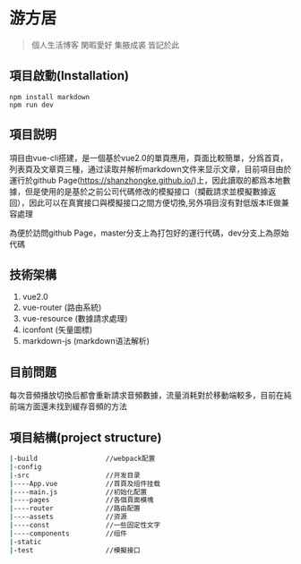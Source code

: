 # 游方居

> 個人生活博客 閑暇愛好 集腋成裘 皆記於此

## 項目啟動(Installation)

    npm install markdown
    npm run dev

## 項目説明

項目由vue-cli搭建，是一個基於vue2.0的單頁應用，頁面比較簡單，分爲首頁，列表頁及文章頁三種，通过读取并解析markdown文件来显示文章，目前項目由於運行於github Page(https://shanzhongke.github.io/)上，因此讀取的都爲本地數據，但是使用的是基於之前公司代碼修改的模擬接口（攔截請求並模擬數據返回），因此可以在真實接口與模擬接口之間方便切換,另外項目沒有對低版本IE做兼容處理

為便於訪問github Page，master分支上為打包好的運行代碼，dev分支上為原始代碼

## 技術架構

1. vue2.0
2. vue-router (路由系統)
3. vue-resource (數據請求處理)
4. iconfont (矢量圖標)
5. markdown-js (markdown语法解析)

## 目前問題

每次音頻播放切換后都會重新請求音頻數據，流量消耗對於移動端較多，目前在純前端方面還未找到緩存音頻的方法

## 項目結構(project structure)

``` bash
|-build  				//webpack配置
|-config
|-src  					//开发目录
|----App.vue  			//首頁及组件挂载
|----main.js  			//初始化配置
|----pages  		    //各個頁面模塊
|----router  		    //路由配置
|----assets  			//资源
|----const  			//一些固定性文字
|----components  		//组件
|-static
|-test					//模擬接口
